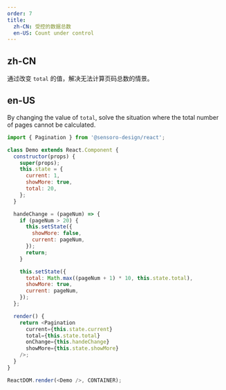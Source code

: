 ```yaml
---
order: 7
title:
  zh-CN: 受控的数据总数
  en-US: Count under control
---
```


## zh-CN

通过改变 `total` 的值，解决无法计算页码总数的情景。

## en-US

By changing the value of `total`, solve the situation where the total number of pages cannot be calculated.

```js
import { Pagination } from '@sensoro-design/react';

class Demo extends React.Component {
  constructor(props) {
    super(props);
    this.state = {
      current: 1,
      showMore: true,
      total: 20,
    };
  }

  handeChange = (pageNum) => {
    if (pageNum > 20) {
      this.setState({
        showMore: false,
        current: pageNum,
      });
      return;
    }

    this.setState({
      total: Math.max((pageNum + 1) * 10, this.state.total),
      showMore: true,
      current: pageNum,
    });
  };

  render() {
    return <Pagination
      current={this.state.current}
      total={this.state.total}
      onChange={this.handeChange}
      showMore={this.state.showMore}
    />;
  }
}

ReactDOM.render(<Demo />, CONTAINER);
```
